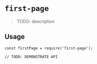 # `first-page`

> TODO: description

## Usage

```
const firstPage = require('first-page');

// TODO: DEMONSTRATE API
```

